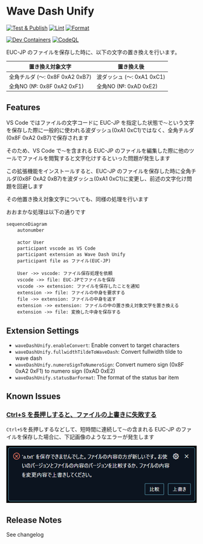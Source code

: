 # Wave Dash Unify

[![Test & Publish](https://github.com/yutotnh/wave-dash-unify/actions/workflows/test-and-publish.yml/badge.svg?branch=main)](https://github.com/yutotnh/wave-dash-unify/actions/workflows/test-and-publish.yml)
[![Lint](https://github.com/yutotnh/wave-dash-unify/actions/workflows/lint.yml/badge.svg?branch=main)](https://github.com/yutotnh/wave-dash-unify/actions/workflows/lint.yml)
[![Format](https://github.com/yutotnh/wave-dash-unify/actions/workflows/format.yml/badge.svg?branch=main)](https://github.com/yutotnh/wave-dash-unify/actions/workflows/format.yml)

[![Dev Containers](https://github.com/yutotnh/wave-dash-unify/actions/workflows/devcontainer.yml/badge.svg?branch=main)](https://github.com/yutotnh/wave-dash-unify/actions/workflows/devcontainer.yml)
[![CodeQL](https://github.com/yutotnh/wave-dash-unify/actions/workflows/codeql.yml/badge.svg?branch=main)](https://github.com/yutotnh/wave-dash-unify/actions/workflows/codeql.yml)

EUC-JP のファイルを保存した時に、以下の文字の置き換えを行います。

| 置き換え対象文字                | 置き換え後                 |
| ------------------------------- | -------------------------- |
| 全角チルダ (～: 0x8F 0xA2 0xB7) | 波ダッシュ (〜: 0xA1 0xC1) |
| 全角NO (№: 0x8F 0xA2 0xF1)      | 全角NO (№: 0xAD 0xE2)      |

## Features

VS Code ではファイルの文字コードに EUC-JP を指定した状態で`～`という文字を保存した際に一般的に使われる波ダッシュ(0xA1 0xC1)ではなく、全角チルダ(0x8F 0xA2 0xB7)で保存されます

そのため、VS Code で`～`を含まれる EUC-JP のファイルを編集した際に他のツールでファイルを閲覧すると文字化けするといった問題が発生します

この拡張機能をインストールすると、EUC-JP のファイルを保存した時に全角チルダ(0x8F 0xA2 0xB7)を波ダッシュ(0xA1 0xC1)に変更し、前述の文字化け問題を回避します

その他置き換え対象文字についても、同様の処理を行います

おおまかな処理は以下の通りです

```mermaid
sequenceDiagram
    autonumber

    actor User
    participant vscode as VS Code
    participant extension as Wave Dash Unify
    participant file as ファイル(EUC-JP)

    User ->> vscode: ファイル保存処理を依頼
    vscode ->> file: EUC-JPでファイルを保存
    vscode ->> extension: ファイルを保存したことを通知
    extension ->> file: ファイルの中身を要求する
    file ->> extension: ファイルの中身を返す
    extension ->> extension: ファイルの中の置き換え対象文字を置き換える
    extension ->> file: 変換した中身を保存する
```

## Extension Settings

- `waveDashUnify.enableConvert`: Enable convert to target characters
- `waveDashUnify.fullwidthTildeToWaveDash`: Convert fullwidth tilde to wave dash
- `waveDashUnify.numeroSignToNumeroSign`: Convert numero sign (0x8F 0xA2 0xF1) to numero sign (0xAD 0xE2)
- `waveDashUnify.statusBarFormat`: The format of the status bar item

## Known Issues

### [Ctrl+S を長押しすると、ファイルの上書きに失敗する](https://github.com/yutotnh/wave-dash-unify/issues/13)

`Ctrl+S`を長押しするなどして、短時間に連続して`～`の含まれる EUC-JP のファイルを保存した場合に、下記画像のようなエラーが発生します

![overwrite error](./doc/overwrite-error.png)

## Release Notes

See changelog

